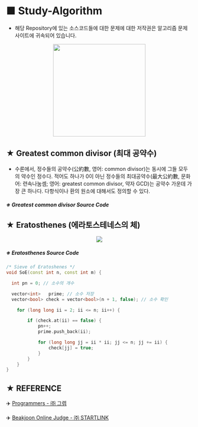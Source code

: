 # ■ Study-Algorithm
* 해당 Repository에 있는 소스코드들에 대한 문제에 대한 저작권은 알고리즘 문제 사이트에 귀속되어 있습니다.

<p align="center">
  <img src="https://user-images.githubusercontent.com/20036523/50101184-818d8a00-0265-11e9-9d75-ebb9fa3d0740.png" width="250" height="250" />
</p>

## ★ Greatest common divisor (최대 공약수)

* 수론에서, 정수들의 공약수(公約數, 영어: common divisor)는 동시에 그들 모두의 약수인 정수다. 적어도 하나가 0이 아닌 정수들의 최대공약수(最大公約數, 문화어: 련속나눔셈; 영어: greatest common divisor, 약자 GCD)는 공약수 가운데 가장 큰 하나다. 다항식이나 환의 원소에 대해서도 정의할 수 있다.

##### ※ Greatest common divisor Source Code

## ★ Eratosthenes (에라토스테네스의 체)

<p align="center">
  <img src="https://upload.wikimedia.org/wikipedia/commons/b/b9/Sieve_of_Eratosthenes_animation.gif" />
</p>

##### ※ Eratosthenes Source Code

```C++
/* Sieve of Eratoshenes */
void SoE(const int n, const int m) {

  int pn = 0; // 소수의 개수

  vector<int>	prime; // 소수 저장
  vector<bool> check = vector<bool>(n + 1, false); // 소수 확인

	for (long long ii = 2; ii <= n; ii++) {

		if (check.at(ii) == false) {
			pn++;
			prime.push_back(ii);

			for (long long jj = ii * ii; jj <= n; jj += ii) {
				check[jj] = true;
			}
		}
	}
}
```

## ★ REFERENCE

:airplane: [Programmers - ㈜ 그렙](https://www.welcomekakao.com/learn/challenges)

:airplane: [Beakjoon Online Judge - ㈜ STARTLINK](https://www.acmicpc.net/)
